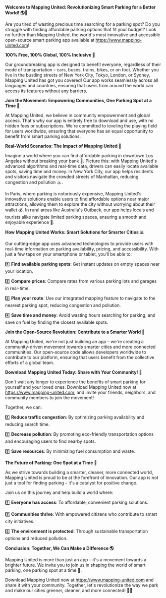 **Welcome to Mapping United: Revolutionizing Smart Parking for a Better World! 🌎🚗**

Are you tired of wasting precious time searching for a parking spot? Do you struggle with finding affordable parking options that fit your budget? Look no further than Mapping United, the world's most innovative and accessible open-source smart parking app available at https://www.mapping-united.com!

**100% Free, 100% Global, 100% Inclusive 🌈**

Our groundbreaking app is designed to benefit everyone, regardless of their mode of transportation – cars, buses, trains, bikes, or on foot. Whether you live in the bustling streets of New York City, Tokyo, London, or Sydney, Mapping United has got you covered! Our app works seamlessly across all languages and countries, ensuring that users from around the world can access its features without any barriers.

**Join the Movement: Empowering Communities, One Parking Spot at a Time 🌟**

At Mapping United, we believe in community empowerment and global access. That's why our app is entirely free to download and use, with no hidden fees or subscriptions. We're committed to leveling the playing field for users worldwide, ensuring that everyone has an equal opportunity to benefit from smart parking solutions.

**Real-World Scenarios: The Impact of Mapping United 🌊**

Imagine a world where you can find affordable parking in downtown Los Angeles without breaking your bank 💸. Picture this: with Mapping United's advanced algorithms and real-time data, drivers can easily locate available spots, saving time and money. In New York City, our app helps residents and visitors navigate the crowded streets of Manhattan, reducing congestion and pollution 🌫️.

In Paris, where parking is notoriously expensive, Mapping United's innovative solutions enable users to find affordable options near major attractions, allowing them to explore the city without worrying about their wallet 💰. In rural areas like Australia's Outback, our app helps locals and tourists alike navigate limited parking spaces, ensuring a smooth and enjoyable experience 🚗.

**How Mapping United Works: Smart Solutions for Smarter Cities 📊**

Our cutting-edge app uses advanced technologies to provide users with real-time information on parking availability, pricing, and accessibility. With just a few taps on your smartphone or tablet, you'll be able to:

1️⃣ **Find available parking spots**: Get instant updates on empty spaces near your location.

2️⃣ **Compare prices**: Compare rates from various parking lots and garages in real-time.

3️⃣ **Plan your route**: Use our integrated mapping feature to navigate to the nearest parking spot, reducing congestion and pollution.

4️⃣ **Save time and money**: Avoid wasting hours searching for parking, and save on fuel by finding the closest available spots.

**Join the Open-Source Revolution: Contribute to a Smarter World 🌟**

At Mapping United, we're not just building an app – we're creating a community-driven movement towards smarter cities and more connected communities. Our open-source code allows developers worldwide to contribute to our platform, ensuring that users benefit from the collective efforts of a global team.

**Download Mapping United Today: Share with Your Community! 📲**

Don't wait any longer to experience the benefits of smart parking for yourself and your loved ones. Download Mapping United now at https://www.mapping-united.com, and invite your friends, neighbors, and community members to join the movement!

Together, we can:

1️⃣ **Reduce traffic congestion**: By optimizing parking availability and reducing search time.

2️⃣ **Decrease pollution**: By promoting eco-friendly transportation options and encouraging users to find nearby spots.

3️⃣ **Save resources**: By minimizing fuel consumption and waste.

**The Future of Parking: One Spot at a Time 🌟**

As we strive towards building a smarter, cleaner, more connected world, Mapping United is proud to be at the forefront of innovation. Our app is not just a tool for finding parking – it's a catalyst for positive change.

Join us on this journey and help build a world where:

1️⃣ **Everyone has access**: To affordable, convenient parking solutions.

2️⃣ **Communities thrive**: With empowered citizens who contribute to smart city initiatives.

3️⃣ **The environment is protected**: Through sustainable transportation options and reduced pollution.

**Conclusion: Together, We Can Make a Difference 🌎**

Mapping United is more than just an app – it's a movement towards a brighter future. We invite you to join us in shaping the world of smart parking, one parking spot at a time 🚗.

Download Mapping United now at https://www.mapping-united.com and share it with your community. Together, let's revolutionize the way we park and make our cities greener, cleaner, and more connected! 🌟🌈